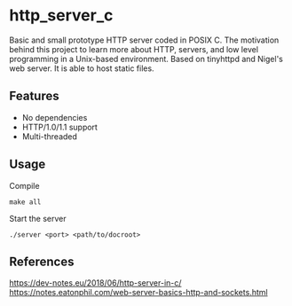 # http_server_c
Basic and small prototype HTTP server coded in POSIX C. The motivation behind this project to learn more about HTTP, servers, and low level programming in a Unix-based environment. Based on tinyhttpd and Nigel's web server. It is able to host static files.

## Features

- No dependencies
- HTTP/1.0/1.1 support
- Multi-threaded

## Usage
Compile
```
make all
```

Start the server
```
./server <port> <path/to/docroot>
```
## References
https://dev-notes.eu/2018/06/http-server-in-c/
https://notes.eatonphil.com/web-server-basics-http-and-sockets.html


